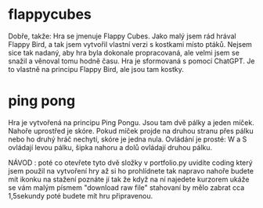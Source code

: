 # flappycubes
Dobře, takže: Hra se jmenuje Flappy Cubes. Jako malý jsem rád hrával Flappy Bird, a tak jsem vytvořil vlastní verzi s kostkami místo ptáků. Nejsem sice tak nadaný, aby hra byla dokonale propracovaná, ale velmi jsem se snažil a věnoval tomu hodně času. Hra je sformovaná s pomocí ChatGPT. Je to vlastně na principu Flappy Bird, ale jsou tam kostky.


# ping pong
Hra je vytvořená na principu Ping Pongu. Jsou tam dvě pálky a jeden míček. Nahoře uprostřed je skóre. Pokud míček projde na druhou stranu přes pálku nebo ho druhý hráč nechytí, skóre je jedna nula. Ovládání je prosté: W a S ovládají levou pálku, šipka nahoru a dolů ovládají druhou pálku.


NÁVOD : poté co otevřete tyto dvě složky v portfolio.py uvidíte coding který jsem použil na vytvoření hry až si ho prohlídnete tak napravo nahoře budete mít ikonku na stažení poznáte jí tak že když na ní najedete kurzorem ukáže se vám malým písmem "download raw file" stahovaní by mělo zabrat cca 1,5sekundy poté budete mít hru připravenou.
